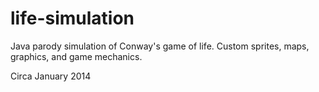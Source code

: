 # life-simulation
Java parody simulation of Conway's game of life. Custom sprites, maps, graphics, and game mechanics. 

Circa January 2014
